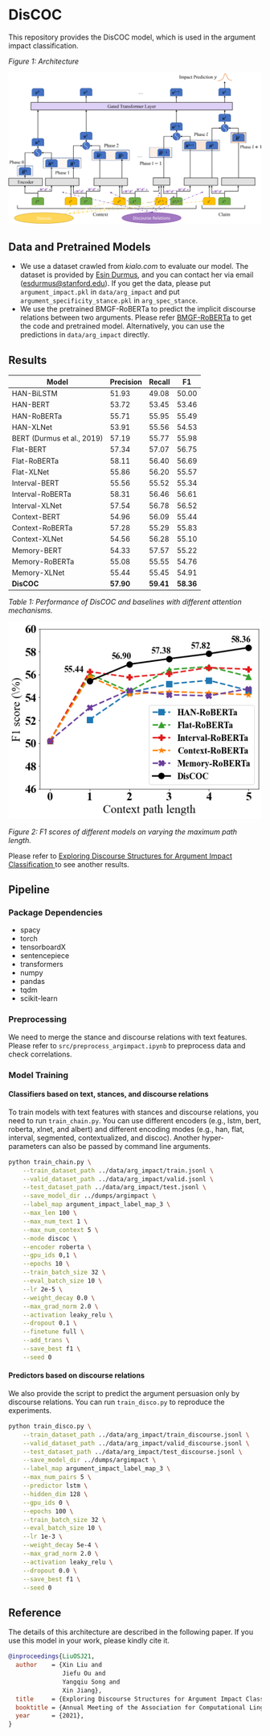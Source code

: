 # DisCOC

This repository provides the DisCOC model, which is used in the argument impact classification.

*Figure 1: Architecture*

![arch](figs/arch.png)

## Data and Pretrained Models

* We use a dataset crawled from *kialo.com* to evaluate our model. The dataset is provided by [Esin Durmus](https://www.cs.cornell.edu/~esindurmus/), and you can contact her via email ([esdurmus@stanford.edu](mailto:esdurmus@stanford.edu)). If you get the data, please put `argument_impact.pkl` in `data/arg_impact` and put `argument_specificity_stance.pkl` in `arg_spec_stance`.
* We use the pretrained BMGF-RoBERTa to predict the implicit discourse relations between two arguments. Please refer [BMGF-RoBERTa](https://github.com/HKUST-KnowComp/BMGF-RoBERTa/) to get the code and pretrained model. Alternatively, you can use the predictions in `data/arg_impact` directly.

## Results

| Model | Precision | Recall | F1  |
| ----- | --------- | ------ | --- |
| HAN-BiLSTM | 51.93 | 49.08 | 50.00 |
| HAN-BERT | 53.72 | 53.45 | 53.46 |
| HAN-RoBERTa | 55.71 | 55.95 | 55.49 |
| HAN-XLNet | 53.91 | 55.56 | 54.53 |
| BERT (Durmus et al., 2019) | 57.19 | 55.77 | 55.98 |
| Flat-BERT | 57.34 | 57.07 | 56.75 |
| Flat-RoBERTa | 58.11 | 56.40 | 56.69 |
| Flat-XLNet | 55.86 | 56.20 | 55.57 |
| Interval-BERT | 55.56 | 55.52 | 55.34 |
| Interval-RoBERTa | 58.31 | 56.46 | 56.61 |
| Interval-XLNet | 57.54 | 56.78 | 56.52 |
| Context-BERT | 54.96 | 56.09 | 55.44 |
| Context-RoBERTa | 57.28 | 55.29 | 55.83 |
| Context-XLNet | 54.56 | 56.28 | 55.10 |
| Memory-BERT | 54.33 | 57.57 | 55.22 |
| Memory-RoBERTa | 55.08 | 55.55 | 54.76 |
| Memory-XLNet | 55.44 | 55.45 | 54.91 |
| **DisCOC** | **57.90** | **59.41** | **58.36** |

*Table 1: Performance of DisCOC and baselines with different attention mechanisms.*

![arch](figs/path_len.png)

*Figure 2: F1 scores of different models on varying the maximum path length.*

Please refer to [Exploring Discourse Structures for Argument Impact Classification
](https://arxiv.org/abs/2106.00976) to see another results.

## Pipeline

### Package Dependencies

* spacy
* torch
* tensorboardX
* sentencepiece
* transformers
* numpy
* pandas
* tqdm
* scikit-learn

### Preprocessing

We need to merge the stance and discourse relations with text features.
Please refer to `src/preprocess_argimpact.ipynb` to preprocess data and check correlations. 

### Model Training 

#### Classifiers based on text, stances, and discourse relations

To train models with text features with stances and discourse relations, you need to run `train_chain.py`.
You can use different encoders (e.g., lstm, bert, roberta, xlnet, and albert) and different encoding modes (e.g., han, flat, interval, segmented, contextualized, and discoc).
Another hyper-parameters can also be passed by command line arguments.

```bash
python train_chain.py \
    --train_dataset_path ../data/arg_impact/train.jsonl \
    --valid_dataset_path ../data/arg_impact/valid.jsonl \
    --test_dataset_path ../data/arg_impact/test.jsonl \
    --save_model_dir ../dumps/argimpact \
    --label_map argument_impact_label_map_3 \
    --max_len 100 \
    --max_num_text 1 \
    --max_num_context 5 \
    --mode discoc \
    --encoder roberta \
    --gpu_ids 0,1 \
    --epochs 10 \
    --train_batch_size 32 \
    --eval_batch_size 10 \
    --lr 2e-5 \
    --weight_decay 0.0 \
    --max_grad_norm 2.0 \
    --activation leaky_relu \
    --dropout 0.1 \
    --finetune full \
    --add_trans \
    --save_best f1 \
    --seed 0
```

#### Predictors based on discourse relations

We also provide the script to predict the argument persuasion only by discourse relations. You can run `train_disco.py` to reproduce the experiments.

```bash
python train_disco.py \
    --train_dataset_path ../data/arg_impact/train_discourse.jsonl \
    --valid_dataset_path ../data/arg_impact/valid_discourse.jsonl \
    --test_dataset_path ../data/arg_impact/test_discourse.jsonl \
    --save_model_dir ../dumps/argimpact \
    --label_map argument_impact_label_map_3 \
    --max_num_pairs 5 \
    --predictor lstm \
    --hidden_dim 128 \
    --gpu_ids 0 \
    --epochs 100 \
    --train_batch_size 32 \
    --eval_batch_size 10 \
    --lr 1e-3 \
    --weight_decay 5e-4 \
    --max_grad_norm 2.0 \
    --activation leaky_relu \
    --dropout 0.0 \
    --save_best f1 \
    --seed 0
```

## Reference
The details of this architecture are described in the following paper. If you use this model in your work, please kindly cite it.

```bibtex
@inproceedings{LiuOSJ21,
  author    = {Xin Liu and
               Jiefu Ou and
               Yangqiu Song and
               Xin Jiang},
  title     = {Exploring Discourse Structures for Argument Impact Classification},
  booktitle = {Annual Meeting of the Association for Computational Linguistics and the International Joint Conference on Natural Language Processing (ACL-IJCNLP) 2021},
  year      = {2021},
}
```
